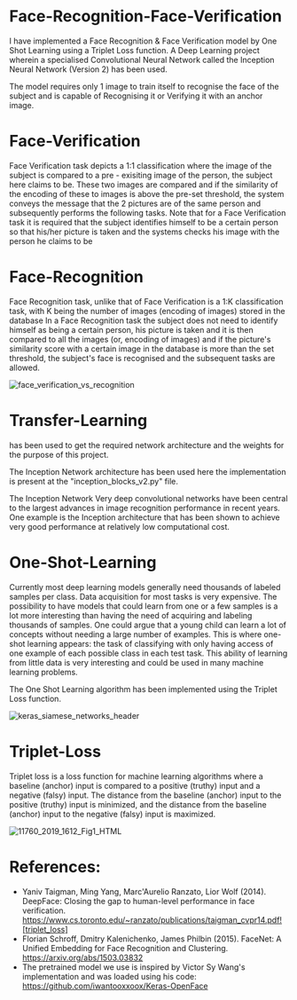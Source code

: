 # Face-Recognition-Face-Verification

I have implemented a Face Recognition & Face Verification model by One Shot Learning using a Triplet Loss function.
A Deep Learning project wherein a specialised Convolutional Neural Network called the Inception Neural Network (Version 2) has been used.

The model requires only 1 image to train itself to recognise the face of the subject and is capable of Recognising it or Verifying it with an anchor image.




# Face-Verification
Face Verification task depicts a 1:1 classification where the image of the subject is compared to a pre - exisiting image of the person, the subject here claims to be. These two images are compared and if the similarity of the encoding of these to images is above the pre-set threshold, the system conveys the message that the 2 pictures are of the same person and subsequently performs the following tasks.
Note that for a Face Verification task it is required that the subject identifies himself to be a certain person so that his/her picture is taken and the systems checks his image with the person he claims to be


# Face-Recognition
Face Recognition task, unlike that of Face Verification is a 1:K classification task, with K being the number of images (encoding of images) stored in the database
In a Face Recognition task the subject does not need to identify himself as being a certain person, his picture is taken and it is then compared to all the images (or, encoding of images) and if the picture's similarity score with a certain image in the database is more than the set threshold, the subject's face is recognised and the subsequent tasks are allowed.



![face_verification_vs_recognition](https://user-images.githubusercontent.com/55103824/121846398-99460c00-cd04-11eb-8dd4-50a805704de5.jpg)


# Transfer-Learning
has been used to get the required network architecture and the weights for the purpose of this project.

The Inception Network architecture has been used here the implementation is present at the "inception_blocks_v2.py" file.

The Inception Network Very deep convolutional networks have been central to the largest advances in image recognition performance in recent years. One example is the Inception architecture that has been shown to achieve very good performance at relatively low computational cost.



# One-Shot-Learning 
Currently most deep learning models generally need thousands of labeled samples per class. Data acquisition for most tasks is very expensive. The possibility to have models that could learn from one or a few samples is a lot more interesting than having the need of acquiring and labeling thousands of samples. One could argue that a young child can learn a lot of concepts without needing a large number of examples. This is where one-shot learning appears: the task of classifying with only having access of one example of each possible class in each test task. This ability of learning from little data is very interesting and could be used in many machine learning problems.

The One Shot Learning algorithm has been implemented using the Triplet Loss function.

![keras_siamese_networks_header](https://user-images.githubusercontent.com/55103824/121846239-5a17bb00-cd04-11eb-842c-eda3ed4369e3.png)


# Triplet-Loss
Triplet loss is a loss function for machine learning algorithms where a baseline (anchor) input is compared to a positive (truthy) input and a negative (falsy) input. The distance from the baseline (anchor) input to the positive (truthy) input is minimized, and the distance from the baseline (anchor) input to the negative (falsy) input is maximized.

![11760_2019_1612_Fig1_HTML](https://user-images.githubusercontent.com/55103824/121845847-b0d0c500-cd03-11eb-8f79-67529c3c1a90.png)

# References:
* Yaniv Taigman, Ming Yang, Marc'Aurelio Ranzato, Lior Wolf (2014). DeepFace: Closing the gap to human-level performance in face verification.  <https://www.cs.toronto.edu/~ranzato/publications/taigman_cvpr14.pdf![triplet_loss]>
* Florian Schroff, Dmitry Kalenichenko, James Philbin (2015). FaceNet: A Unified Embedding for Face Recognition and Clustering.
  <https://arxiv.org/abs/1503.03832>
* The pretrained model we use is inspired by Victor Sy Wang's implementation and was loaded using his code: 
  <https://github.com/iwantooxxoox/Keras-OpenFace>






